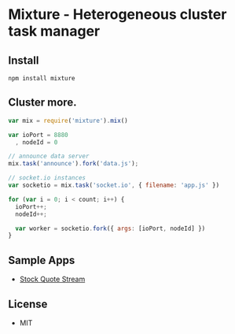 # Mixture - Heterogeneous cluster task manager

## Install

```
npm install mixture
```

## Cluster more.

```javascript
var mix = require('mixture').mix()

var ioPort = 8880
  , nodeId = 0

// announce data server
mix.task('announce').fork('data.js');

// socket.io instances
var socketio = mix.task('socket.io', { filename: 'app.js' })

for (var i = 0; i < count; i++) {
  ioPort++;
  nodeId++;

  var worker = socketio.fork({ args: [ioPort, nodeId] })
}
```

## Sample Apps

* [Stock Quote Stream](https://github.com/dshaw/mixture/tree/master/examples/stock-quotes)

## License

* MIT
